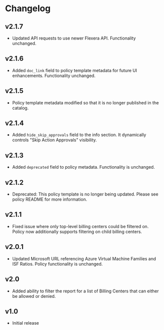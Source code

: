 # Changelog

## v2.1.7

- Updated API requests to use newer Flexera API. Functionality unchanged.

## v2.1.6

- Added `doc_link` field to policy template metadata for future UI enhancements. Functionality unchanged.

## v2.1.5

- Policy template metadata modified so that it is no longer published in the catalog.

## v2.1.4

- Added `hide_skip_approvals` field to the info section. It dynamically controls "Skip Action Approvals" visibility.

## v2.1.3

- Added `deprecated` field to policy metadata. Functionality is unchanged.

## v2.1.2

- Deprecated: This policy template is no longer being updated. Please see policy README for more information.

## v2.1.1

- Fixed issue where only top-level billing centers could be filtered on. Policy now additionally supports filtering on child billing centers.

## v2.0.1

- Updated Microsoft URL referencing Azure Virtual Machine Families and ISF Ratios. Policy functionality is unchanged.

## v2.0

- Added ability to filter the report for a list of Billing Centers that can either be allowed or denied.

## v1.0

- Initial release
